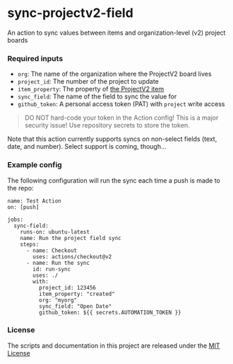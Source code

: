 # sync-projectv2-field

An action to sync values between items and organization-level (v2) project boards

### Required inputs

- `org`: The name of the organization where the ProjectV2 board lives
- `project_id`: The number of the project to update
- `item_property`: The property of [the ProjectV2 item](https://docs.github.com/en/graphql/reference/objects#projectv2item)
- `sync_field`: The name of the field to sync the value for
- `github_token`: A personal access token (PAT) with `project` write access

> DO NOT hard-code your token in the Action config! This is a major security issue! Use repository secrets to store the token.

Note that this action currently supports syncs on non-select fields (text, date, and number). Select support is coming, though...

### Example config

The following configuration will run the sync each time a push is made to the repo:

```
name: Test Action
on: [push]

jobs:
  sync-field:
    runs-on: ubuntu-latest
    name: Run the project field sync
    steps:
      - name: Checkout
        uses: actions/checkout@v2
      - name: Run the sync
        id: run-sync
        uses: ./
        with:
          project_id: 123456
          item_property: "created"
          org: "myorg"
          sync_field: "Open Date"
          github_token: ${{ secrets.AUTOMATION_TOKEN }}
```

### License

The scripts and documentation in this project are released under the [MIT License](https://opensource.org/license/mit/)
